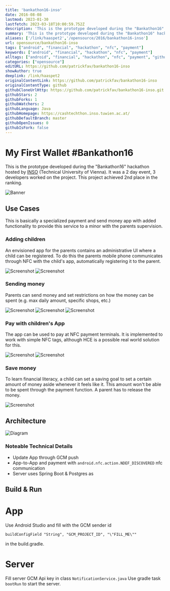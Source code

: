 ```yaml
---
title: 'bankathon16-inso'
date: 2016-08-08
lastmod: 2023-01-30
lastfetch: 2023-03-18T10:00:59.752Z
description: 'This is the prototype developed during the "Bankathon16" hackathon hosted by INSO.  It was a 2 day event, 3 developer worked on the project. This project achieved 2nd place in the ranking.'
summary: 'This is the prototype developed during the "Bankathon16" hackathon hosted by INSO.  It was a 2 day event, 3 developer worked on the project. This project achieved 2nd place in the ranking.'
aliases: ['/link/haaspet2','/opensource/2016/bankathon16-inso']
url: opensource/bankathon16-inso
tags: ["android", "financial", "hackathon", "nfc", "payment"]
keywords: ["android", "financial", "hackathon", "nfc", "payment"]
alltags: ["android", "financial", "hackathon", "nfc", "payment", "github", "Java"]
categories: ["opensource"]
editURL: https://github.com/patrickfav/bankathon16-inso
showAuthor: true
deeplink: /link/haaspet2
originalContentLink: https://github.com/patrickfav/bankathon16-inso
originalContentType: github
githubCloneUrlHttp: https://github.com/patrickfav/bankathon16-inso.git
githubStars: 2
githubForks: 1
githubWatchers: 2
githubLanguage: Java
githubHomepage: https://cashtechthon.inso.tuwien.ac.at/
githubDefaultBranch: master
githubOpenIssues: 0
githubIsFork: false
---
```


# My First Wallet #Bankathon16

This is the prototype developed during the "Bankathon16" hackathon hosted by [INSO](https://www.inso.tuwien.ac.at/home/) (Technical University of Vienna). 
It was a 2 day event, 3 developers worked on the project. This project achieved 2nd place in the ranking.

![Banner](gh_ecc3c21df393fb8c795870f7.png)

## Use Cases

This is basically a specialized payment and send money app with added functionality to provide this service to a minor with the parents supervision.

### Adding children
An envisioned app for the parents contains an administrative UI where a child can be registered.
To do this the parents mobile phone communicates through NFC with the child's app, automatically
registering it to the parent.

![Screenshot](gh_8d52587a4a8379e2e947a0ff.png)
![Screenshot](gh_3c65e74fd18a13c8001fe19f.png)

### Sending money
Parents can send money and set restrictions on how the money can be spent (e.g. max daily amount, specific
shops, etc.)

![Screenshot](gh_66991bccdcd8a5f7201f6c3a.png)
![Screenshot](gh_94a5ae134f8cc748186bf0a1.png)
![Screenshot](gh_f0ab6fe4e533daea044abc50.png)

### Pay with children's App
The app can be used to pay at NFC payment terminals. It is implemented to work with simple NFC tags, although HCE is a possible real world solution for this.

![Screenshot](gh_ea4ac7559885dee5a67b8329.png)
![Screenshot](gh_a90e61f53fbc593c15cdab22.png)

### Save money
To learn financial literacy, a child can set a saving goal to set a certain amount of money aside
whenever it feels like it. This amount won't be able to be spent through the payment function. A parent
has to release the money.

![Screenshot](gh_66292085ab2bf5067f3e4edd.png)

## Architecture

![Diagram](gh_e9a761ca22dbf4e68124b08e.png)

### Noteable Technical Details

* Update App through GCM push
* App-to-App and payment with `android.nfc.action.NDEF_DISCOVERED` nfc communication
* Server uses Spring Boot & Postgres as 

## Build & Run

# App 
Use Android Studio and fill with the GCM sender id

    buildConfigField "String", "GCM_PROJECT_ID", "\"FILL_ME\""
    
in the build.gradle.    

# Server

Fill server GCM Api key in class `NotificationService.java`
Use gradle task `bootRun` to start the server.
